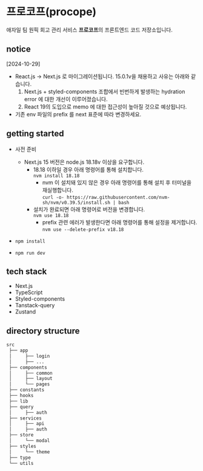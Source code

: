 # 프로코프(procope)

애자일 팀 원픽 회고 관리 서비스 **프로코프**의 프론트엔드 코드 저장소입니다.

## notice

[2024-10-29]

- React.js -> Next.js 로 마이그레이션됩니다. 15.0.1v을 채용하고 사유는 아래와 같습니다.
  1.  Next.js + styled-components 조합에서 빈번하게 발생하는 hydration error 에 대한 개선이 이루어졌습니다.
  2.  React 19의 도입으로 memo 에 대한 접근성이 높아질 것으로 예상됩니다.
- 기존 env 파일의 prefix 를 next 표준에 따라 변경하세요.

## getting started

- 사전 준비

  - Next.js 15 버전은 node.js 18.18v 이상을 요구합니다.
    - 18.18 이하일 경우 아래 명령어를 통해 설치합니다.<br/>`nvm install 18.18`
      - nvm 이 설치돼 있지 않은 경우 아래 명령어를 통해 설치 후 터미널을 재실행합니다.<br/>`curl -o- https://raw.githubusercontent.com/nvm-sh/nvm/v0.39.5/install.sh | bash`
    - 설치가 완료되면 아래 명령어로 버전을 변경합니다. <br/>`nvm use 18.18`
      - prefix 관련 에러가 발생한다면 아래 명령어를 통해 설정을 제거합니다.<br/>`nvm use --delete-prefix v18.18`

- `npm install`
- `npm run dev`

## tech stack

- Next.js
- TypeScript
- Styled-components
- Tanstack-query
- Zustand

## directory structure

```css
src
 ├── app
 │     ├── login
 │     ├── ...
 ├── components
 │     ├── common
 │     ├── layout
 │     └── pages
 ├── constants
 ├── hooks
 ├── lib
 ├── query
 │     ├── auth
 ├── services
 │     ├── api
 │     ├── auth
 ├── store
 │     └── modal
 ├── styles
 │     └── theme
 ├── type
 └── utils
```
